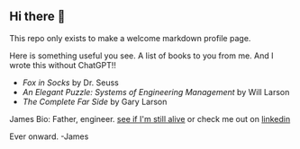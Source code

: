 ## Hi there 👋

This repo only exists to make a welcome markdown profile page.

Here is something useful you see. A list of books to you from me. And I wrote this without ChatGPT!!

- *Fox in Socks* by Dr. Seuss
- *An Elegant Puzzle: Systems of Engineering Management* by Will Larson
- *The Complete Far Side* by Gary Larson

James Bio: Father, engineer. [see if I'm still alive](https://status.jsrowe.com) or check me out on [linkedin](https://www.linkedin.com/in/jsr6720)

Ever onward. -James
